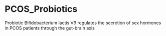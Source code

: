 # PCOS_Probiotics
Probiotic Bifidobacterium lactis V9 regulates the secretion of sex hormones in PCOS patients through the gut-brain axis
